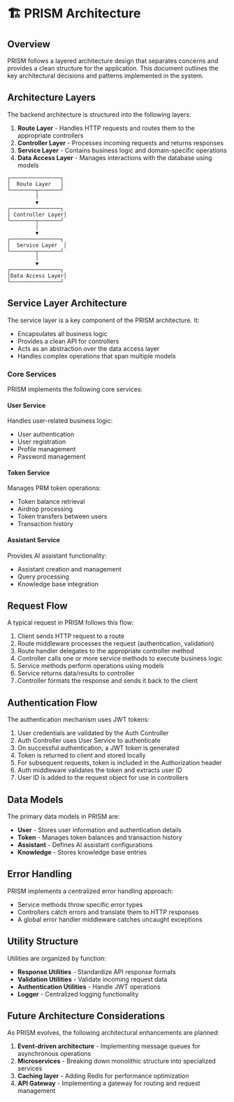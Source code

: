 # 🏗️ PRISM Architecture

## Overview

PRISM follows a layered architecture design that separates concerns and provides a clean structure for the application. This document outlines the key architectural decisions and patterns implemented in the system.

## Architecture Layers

The backend architecture is structured into the following layers:

1. **Route Layer** - Handles HTTP requests and routes them to the appropriate controllers
2. **Controller Layer** - Processes incoming requests and returns responses
3. **Service Layer** - Contains business logic and domain-specific operations
4. **Data Access Layer** - Manages interactions with the database using models

```
┌────────────────┐
│  Route Layer   │
└────────┬───────┘
         │
         ▼
┌────────────────┐
│ Controller Layer│
└────────┬───────┘
         │
         ▼
┌────────────────┐
│  Service Layer  │
└────────┬───────┘
         │
         ▼
┌────────────────┐
│Data Access Layer│
└────────────────┘
```

## Service Layer Architecture

The service layer is a key component of the PRISM architecture. It:

- Encapsulates all business logic
- Provides a clean API for controllers
- Acts as an abstraction over the data access layer
- Handles complex operations that span multiple models

### Core Services

PRISM implements the following core services:

#### User Service

Handles user-related business logic:
- User authentication
- User registration
- Profile management
- Password management

#### Token Service

Manages PRM token operations:
- Token balance retrieval
- Airdrop processing
- Token transfers between users
- Transaction history

#### Assistant Service

Provides AI assistant functionality:
- Assistant creation and management
- Query processing
- Knowledge base integration

## Request Flow

A typical request in PRISM follows this flow:

1. Client sends HTTP request to a route
2. Route middleware processes the request (authentication, validation)
3. Route handler delegates to the appropriate controller method
4. Controller calls one or more service methods to execute business logic
5. Service methods perform operations using models
6. Service returns data/results to controller
7. Controller formats the response and sends it back to the client

## Authentication Flow

The authentication mechanism uses JWT tokens:

1. User credentials are validated by the Auth Controller
2. Auth Controller uses User Service to authenticate
3. On successful authentication, a JWT token is generated
4. Token is returned to client and stored locally
5. For subsequent requests, token is included in the Authorization header
6. Auth middleware validates the token and extracts user ID
7. User ID is added to the request object for use in controllers

## Data Models

The primary data models in PRISM are:

- **User** - Stores user information and authentication details
- **Token** - Manages token balances and transaction history
- **Assistant** - Defines AI assistant configurations
- **Knowledge** - Stores knowledge base entries

## Error Handling

PRISM implements a centralized error handling approach:

- Service methods throw specific error types
- Controllers catch errors and translate them to HTTP responses
- A global error handler middleware catches uncaught exceptions

## Utility Structure

Utilities are organized by function:

- **Response Utilities** - Standardize API response formats
- **Validation Utilities** - Validate incoming request data
- **Authentication Utilities** - Handle JWT operations
- **Logger** - Centralized logging functionality

## Future Architecture Considerations

As PRISM evolves, the following architectural enhancements are planned:

1. **Event-driven architecture** - Implementing message queues for asynchronous operations
2. **Microservices** - Breaking down monolithic structure into specialized services
3. **Caching layer** - Adding Redis for performance optimization
4. **API Gateway** - Implementing a gateway for routing and request management 
